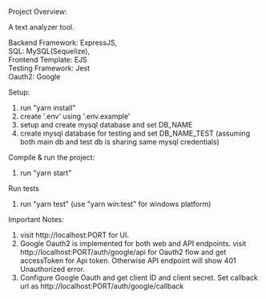 Project Overview:

A text analyzer tool.

Backend Framework: ExpressJS,\
SQL: MySQL(Sequelize),\
Frontend Template: EJS\
Testing Framework: Jest\
Oauth2: Google

Setup:

1. run "yarn install"
2. create '.env' using '.env.example'
3. setup and create mysql database and set DB_NAME
4. create mysql database for testing and set DB_NAME_TEST (assuming both main db and test db is sharing same mysql
   credentials)

Compile & run the project:

1. run "yarn start"

Run tests

1. run "yarn test" (use "yarn win:test" for windows platform)

Important Notes:

1. visit http://localhost:PORT for UI.
2. Google Oauth2 is implemented for both web and API endpoints. visit
   http://localhost:PORT/auth/google/api for Oauth2
   flow and get accessToken for Api token. Otherwise API endpoint will show 401 Unauthorized error.
3. Configure Google Oauth and get client ID and client secret. Set callback url as
   http://localhost:PORT/auth/google/callback